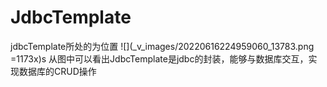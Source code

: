# JdbcTemplate
jdbcTemplate所处的为位置
![](_v_images/20220616224959060_13783.png =1173x)s
从图中可以看出JdbcTemplate是jdbc的封装，能够与数据库交互，实现数据库的CRUD操作